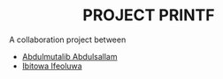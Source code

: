 <h1 align="center">PROJECT PRINTF</h1>
A collaboration project between 
<ul>
  <li><a href="https://github.com/shybah1">Abdulmutalib Abdulsallam</a></li>
<li><a href="https://github.com/GM-Samuelstein">Ibitowa Ifeoluwa</a></li>
</ul>
